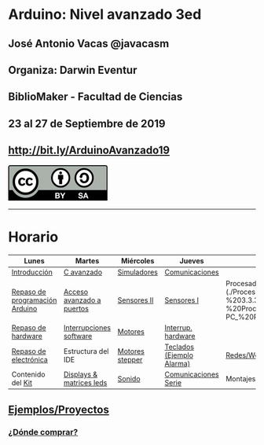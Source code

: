 # Arduino: Nivel avanzado 3ed


## José Antonio Vacas @javacasm
## Organiza: Darwin Eventur
## BiblioMaker - Facultad de Ciencias
## 23 al 27 de Septiembre de 2019

## http://bit.ly/ArduinoAvanzado19

![CC](./images/Licencia_CC_peque.png)

* * *

# Horario

|Lunes|Martes|Miércoles|Jueves|Viernes
|---|---|---|---|---
|[Introducción](./presentaciones/Arduino%20A.%20-%200.0%20-%20Introducción%20a%20Arduino.pdf)|[C avanzado](./Programación%20avanzada/Arduino%20A.%20-%201.2.3%20-%20Programación%20avanzada-%20C%20avanzado.pdf)|[Simuladores](http://tinkerca.com/circuits)|[Comunicaciones](./Expandiendo%20Arduino/Arduino%20A.%20-%202.7.0%20-%20Comunicaciones%20-%20Serie.pdf)|
|[Repaso de programación Arduino](./Repaso/curso%20arduino%20basico.md)|[Acceso avanzado a puertos](./avanzadoPuertos.md)|[Sensores II](./Expandiendo%20Arduino/Arduino%20A.%20-%202.6%20-%20%20Sensores.pdf)|[Sensores I](./presentaciones/Sensores.pdf)|Procesado en el pc: [Java](./Procesando%20datos/Arduino%20A.%20-%203.3.3%20-%20Procesando%20en%20el%20PC_%20Java.pdf) [Python](./Procesando%20datos/Arduino%20A.%20-%203.3.3%20-%20Procesando%20en%20el PC_%20Python.pdf)|
|[Repaso de hardware](./Repaso/Arduino%20A.%20-%201.1.2%20-%20Introducción_%20Hardware.pdf)|[Interrupciones software](./Interrupciones_Software.md)|[Motores](./Expandiendo%20Arduino/Arduino%20A.%20-%202.1.4%20-%20Expandiendo%20Arduino_%20Motores.pdf)|[Interrup. hardware](./Interrupciones_Hardware.md)||
|[Repaso de electrónica](./presentaciones/Introducción%20a%20la%20electrónica.pdf)|Estructura del IDE|[Motores stepper](./motores.md)|[Teclados (Ejemplo Alarma)](./keypad.md)|[Redes/Web/Wifi](./wifi_esp8266.md)|
|Contenido del [Kit](./Extra/GUIA%20INVENKIT%202016.pdf)|[Displays & matrices leds](./Expandiendo%20Arduino/Arduino%20A.%20-%202.1.6%20-%20Expandiendo%20Arduino_%20Display%20Matrices%20Leds.pdf)|[Sonido](./Expandiendo%20Arduino/Arduino%20A.%20-%202.1.1%20-%20Expandiendo%20Arduino_%20Sonido%20y%20tiempos.pdf)|[Comunicaciones Serie](./Procesando%20datos/Arduino%20A.%20-%203.3.1%20-%20Procesando%20en%20el%20PC_%20Serie,%20Lectura%20y%20escritura.pdf)|Montajes avanzados|

## [Ejemplos/Proyectos](./proyectos.md)

### [¿Dónde comprar?](./Comprar.md)
